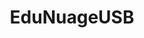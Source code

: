 ---
#date: 2019-05-16T23:48:05.000Z
layout: post
title: EduNuageUSB
lien: https://github.com/DegrangeM/EduNuageUSB
description: >-
  EduNuageUSB est un logiciel permettant aux enseignants de facilement sauvegarder le contenu de leur clef USB et qui utilise le cloud de l'Éducation Nationale (offrant 100 Go de stockage).
image: >-
  https://user-images.githubusercontent.com/53106394/196740520-04b3c2bc-b0c8-4d9b-86c6-b685b6f72da2.png
#optimized_image: >-
#  https://res.cloudinary.com/dm7h7e8xj/image/upload/c_scale,w_380/v1559821647/theme6_qeeojf.jpg
category: Logiciel
tags:
  - Logiciel
  - Sauvegarde
  - Nextcloud
  - AppsEducation
---